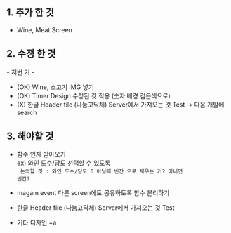 ## 1. 추가 한 것
* Wine, Meat Screen


## 2. 수정 한 것 

\- 저번 거 -  
* (OK) Wine, 소고기 IMG 넣기
* (OK) Timer Design 수정된 것 적용 (숫자 배경 검은색으로)
* (X) 한글 Header file (나눔고딕체) Server에서 가져오는 것 Test
-> 다음 개발에 search

## 3. 해야할 것

* 함수 인자 받아오기  
ex) 와인 도수/당도 선택할 수 있도록  
<code> 논의할 것 : 와인 도수/당도 6 아닐때 빈잔 으로 채우는 거? 아니면 빈칸?</code>

* magam event 다른 screen에도 공유하도록 함수 분리하기  

* 한글 Header file (나눔고딕체) Server에서 가져오는 것 Test  
* 기타 디자인 +a
